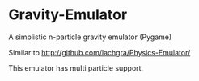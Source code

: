 Gravity-Emulator
================

A simplistic n-particle gravity emulator (Pygame)

Similar to http://github.com/lachgra/Physics-Emulator/

This emulator has multi particle support.
